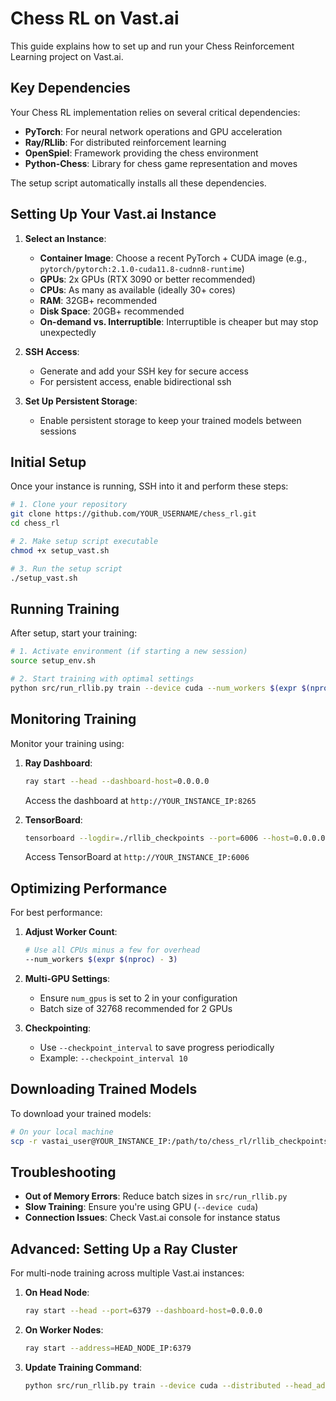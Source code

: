 # Chess RL on Vast.ai

This guide explains how to set up and run your Chess Reinforcement Learning project on Vast.ai.

## Key Dependencies

Your Chess RL implementation relies on several critical dependencies:

- **PyTorch**: For neural network operations and GPU acceleration
- **Ray/RLlib**: For distributed reinforcement learning
- **OpenSpiel**: Framework providing the chess environment
- **Python-Chess**: Library for chess game representation and moves

The setup script automatically installs all these dependencies.

## Setting Up Your Vast.ai Instance

1. **Select an Instance**:
   - **Container Image**: Choose a recent PyTorch + CUDA image (e.g., `pytorch/pytorch:2.1.0-cuda11.8-cudnn8-runtime`)
   - **GPUs**: 2x GPUs (RTX 3090 or better recommended)
   - **CPUs**: As many as available (ideally 30+ cores)
   - **RAM**: 32GB+ recommended
   - **Disk Space**: 20GB+ recommended
   - **On-demand vs. Interruptible**: Interruptible is cheaper but may stop unexpectedly

2. **SSH Access**:
   - Generate and add your SSH key for secure access
   - For persistent access, enable bidirectional ssh

3. **Set Up Persistent Storage**:
   - Enable persistent storage to keep your trained models between sessions

## Initial Setup

Once your instance is running, SSH into it and perform these steps:

```bash
# 1. Clone your repository
git clone https://github.com/YOUR_USERNAME/chess_rl.git
cd chess_rl

# 2. Make setup script executable
chmod +x setup_vast.sh

# 3. Run the setup script
./setup_vast.sh
```

## Running Training

After setup, start your training:

```bash
# 1. Activate environment (if starting a new session)
source setup_env.sh

# 2. Start training with optimal settings
python src/run_rllib.py train --device cuda --num_workers $(expr $(nproc) - 3)
```

## Monitoring Training

Monitor your training using:

1. **Ray Dashboard**:
   ```bash
   ray start --head --dashboard-host=0.0.0.0
   ```
   Access the dashboard at `http://YOUR_INSTANCE_IP:8265`

2. **TensorBoard**:
   ```bash
   tensorboard --logdir=./rllib_checkpoints --port=6006 --host=0.0.0.0
   ```
   Access TensorBoard at `http://YOUR_INSTANCE_IP:6006`

## Optimizing Performance

For best performance:

1. **Adjust Worker Count**: 
   ```bash
   # Use all CPUs minus a few for overhead
   --num_workers $(expr $(nproc) - 3)
   ```

2. **Multi-GPU Settings**:
   - Ensure `num_gpus` is set to 2 in your configuration
   - Batch size of 32768 recommended for 2 GPUs

3. **Checkpointing**:
   - Use `--checkpoint_interval` to save progress periodically
   - Example: `--checkpoint_interval 10`

## Downloading Trained Models

To download your trained models:

```bash
# On your local machine
scp -r vastai_user@YOUR_INSTANCE_IP:/path/to/chess_rl/rllib_checkpoints ./local_path
```

## Troubleshooting

- **Out of Memory Errors**: Reduce batch sizes in `src/run_rllib.py`
- **Slow Training**: Ensure you're using GPU (`--device cuda`)
- **Connection Issues**: Check Vast.ai console for instance status

## Advanced: Setting Up a Ray Cluster

For multi-node training across multiple Vast.ai instances:

1. **On Head Node**:
   ```bash
   ray start --head --port=6379 --dashboard-host=0.0.0.0
   ```

2. **On Worker Nodes**:
   ```bash
   ray start --address=HEAD_NODE_IP:6379
   ```

3. **Update Training Command**:
   ```bash
   python src/run_rllib.py train --device cuda --distributed --head_address=HEAD_NODE_IP:6379
   ``` 